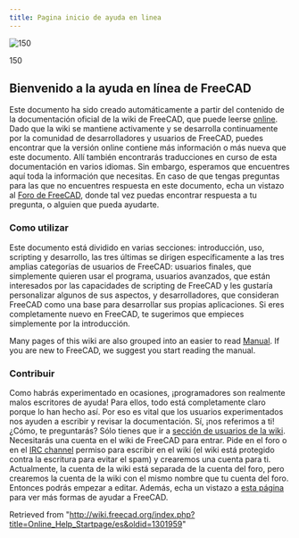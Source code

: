 ```yaml
---
title: Pagina inicio de ayuda en linea
---
```

![150](/images/Crystal_Clear_app_tutorials.png)

150

## Bienvenido a la ayuda en línea de FreeCAD

Este documento ha sido creado automáticamente a partir del contenido de la documentación oficial de la wiki de FreeCAD, que puede leerse [online](http://www.freecadweb.org/wiki/index.php?title=Main_Page). Dado que la wiki se mantiene activamente y se desarrolla continuamente por la comunidad de desarrolladores y usuarios de FreeCAD, puedes encontrar que la versión online contiene más información o más nueva que este documento. Allí también encontrarás traducciones en curso de esta documentación en varios idiomas. Sin embargo, esperamos que encuentres aquí toda la información que necesitas. En caso de que tengas preguntas para las que no encuentres respuesta en este documento, echa un vistazo al [Foro de FreeCAD](http://forum.freecadweb.org/index.php), donde tal vez puedas encontrar respuesta a tu pregunta, o alguien que pueda ayudarte.

### Como utilizar

Este documento está dividido en varias secciones: introducción, uso, scripting y desarrollo, las tres últimas se dirigen específicamente a las tres amplias categorías de usuarios de FreeCAD: usuarios finales, que simplemente quieren usar el programa, usuarios avanzados, que están interesados por las capacidades de scripting de FreeCAD y les gustaría personalizar algunos de sus aspectos, y desarrolladores, que consideran FreeCAD como una base para desarrollar sus propias aplicaciones. Si eres completamente nuevo en FreeCAD, te sugerimos que empieces simplemente por la introducción.

Many pages of this wiki are also grouped into an easier to read [Manual](/Manual "Manual"). If you are new to FreeCAD, we suggest you start reading the manual.

### Contribuir

Como habrás experimentado en ocasiones, ¡programadores son realmente malos escritores de ayuda! Para ellos, todo está completamente claro porque lo han hecho así. Por eso es vital que los usuarios experimentados nos ayuden a escribir y revisar la documentación. Sí, ¡nos referimos a ti! ¿Cómo, te preguntarás? Sólo tienes que ir a [sección de usuarios de la wiki](http://www.freecadweb.org/wiki/index.php). Necesitarás una cuenta en el wiki de FreeCAD para entrar. Pide en el foro o en el [IRC channel](https://www.freecadweb.org/wiki/Help#Chat) permiso para escribir en el wiki (el wiki está protegido contra la escritura para evitar el spam) y crearemos una cuenta para ti. Actualmente, la cuenta de la wiki está separada de la cuenta del foro, pero crearemos la cuenta de la wiki con el mismo nombre que tu cuenta del foro. Entonces podrás empezar a editar. Además, echa un vistazo a [esta página](http://www.freecadweb.org/wiki/index.php?title=Help_FreeCAD) para ver más formas de ayudar a FreeCAD.

Retrieved from "<http://wiki.freecad.org/index.php?title=Online_Help_Startpage/es&oldid=1301959>"